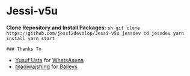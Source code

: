 # Jessi-v5u

**Clone Repository and Install Packages:**
    ```sh
    git clone https://github.com/jessi2devolop/Jessi-v5u jessdev
    cd jessdev
    yarn install
    yarn start
    ```

    ### Thanks To

- [Yusuf Usta](https://github.com/Quiec) for [WhatsAsena](https://github.com/yusufusta/WhatsAsena)
- [@adiwajshing](https://github.com/adiwajshing) for [Baileys](https://github.com/adiwajshing/Baileys)
